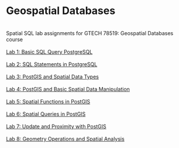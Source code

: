 # Geospatial Databases
 <br> Spatial SQL lab assignments for GTECH 78519: Geospatial Databases course <br>
 <br> [Lab 1: Basic SQL Query PostgreSQL](/labs/lab_01.md) </br>
 <br> [Lab 2: SQL Statements in PostgreSQL](/labs/lab_02.md) </br>
 <br> [Lab 3: PostGIS and Spatial Data Types](/labs/lab_03.md) </br>
 <br> [Lab 4: PostGIS and Basic Spatial Data Manipulation](/labs/lab_04.md) </br>
 <br> [Lab 5: Spatial Functions in PostGIS](/labs/lab_05.md) </br>
 <br> [Lab 6: Spatial Queries in PostGIS](/labs/lab_06.md) </br>
 <br> [Lab 7: Update and Proximity with PostGIS](/labs/lab_07.md) </br>
 <br> [Lab 8: Geometry Operations and Spatial Analysis]() </br>